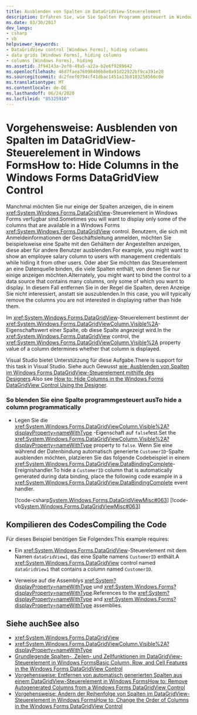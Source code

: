 ```yaml
---
title: Ausblenden von Spalten im DataGridView-Steuerelement
description: Erfahren Sie, wie Sie Spalten Programm gesteuert im Windows Forms DataGridView-Steuerelement ausblenden, indem Sie die DataGridViewColumn. Visible-Eigenschaft auf false festlegen.
ms.date: 03/30/2017
dev_langs:
- csharp
- vb
helpviewer_keywords:
- DataGridView control [Windows Forms], hiding columns
- data grids [Windows Forms], hiding columns
- columns [Windows Forms], hiding
ms.assetid: 3f94143a-2ef0-49a5-a22a-b2e6f9289642
ms.openlocfilehash: 46d7faea76098406b8e0a91d22922bf9ca391e28
ms.sourcegitcommit: dc2feef0794cf41dbac1451a13b8183258566c0e
ms.translationtype: MT
ms.contentlocale: de-DE
ms.lasthandoff: 06/24/2020
ms.locfileid: "85325910"
---
```

# <a name="how-to-hide-columns-in-the-windows-forms-datagridview-control"></a><span data-ttu-id="33e30-103">Vorgehensweise: Ausblenden von Spalten im DataGridView-Steuerelement in Windows Forms</span><span class="sxs-lookup"><span data-stu-id="33e30-103">How to: Hide Columns in the Windows Forms DataGridView Control</span></span>
<span data-ttu-id="33e30-104">Manchmal möchten Sie nur einige der Spalten anzeigen, die in einem <xref:System.Windows.Forms.DataGridView>-Steuerelement in Windows Forms verfügbar sind.</span><span class="sxs-lookup"><span data-stu-id="33e30-104">Sometimes you will want to display only some of the columns that are available in a Windows Forms <xref:System.Windows.Forms.DataGridView> control.</span></span> <span data-ttu-id="33e30-105">Benutzern, die sich mit Anmeldeinformationen der Geschäftsleitung anmelden, möchten Sie beispielsweise eine Spalte mit den Gehältern der Angestellten anzeigen, diese aber für andere Benutzer ausblenden.</span><span class="sxs-lookup"><span data-stu-id="33e30-105">For example, you might want to show an employee salary column to users with management credentials while hiding it from other users.</span></span> <span data-ttu-id="33e30-106">Oder aber Sie möchten das Steuerelement an eine Datenquelle binden, die viele Spalten enthält, von denen Sie nur einige anzeigen möchten.</span><span class="sxs-lookup"><span data-stu-id="33e30-106">Alternately, you might want to bind the control to a data source that contains many columns, only some of which you want to display.</span></span> <span data-ttu-id="33e30-107">In diesem Fall entfernen Sie in der Regel die Spalten, deren Anzeige Sie nicht interessiert, anstatt sie auszublenden.</span><span class="sxs-lookup"><span data-stu-id="33e30-107">In this case, you will typically remove the columns you are not interested in displaying rather than hide them.</span></span>  
  
 <span data-ttu-id="33e30-108">Im <xref:System.Windows.Forms.DataGridView>-Steuerelement bestimmt der <xref:System.Windows.Forms.DataGridViewColumn.Visible%2A>-Eigenschaftswert einer Spalte, ob diese Spalte angezeigt wird.</span><span class="sxs-lookup"><span data-stu-id="33e30-108">In the <xref:System.Windows.Forms.DataGridView> control, the <xref:System.Windows.Forms.DataGridViewColumn.Visible%2A> property value of a column determines whether that column is displayed.</span></span>  
  
 <span data-ttu-id="33e30-109">Visual Studio bietet Unterstützung für diese Aufgabe.</span><span class="sxs-lookup"><span data-stu-id="33e30-109">There is support for this task in Visual Studio.</span></span>  <span data-ttu-id="33e30-110">Siehe auch Gewusst [wie: Ausblenden von Spalten im Windows Forms DataGridView-Steuerelement mithilfe des Designers](hide-columns-in-the-datagrid-using-the-designer.md).</span><span class="sxs-lookup"><span data-stu-id="33e30-110">Also see [How to: Hide Columns in the Windows Forms DataGridView Control Using the Designer](hide-columns-in-the-datagrid-using-the-designer.md).</span></span>  
  
### <a name="to-hide-a-column-programmatically"></a><span data-ttu-id="33e30-111">So blenden Sie eine Spalte programmgesteuert aus</span><span class="sxs-lookup"><span data-stu-id="33e30-111">To hide a column programmatically</span></span>  
  
- <span data-ttu-id="33e30-112">Legen Sie die <xref:System.Windows.Forms.DataGridViewColumn.Visible%2A?displayProperty=nameWithType> -Eigenschaft auf `false`fest.</span><span class="sxs-lookup"><span data-stu-id="33e30-112">Set the <xref:System.Windows.Forms.DataGridViewColumn.Visible%2A?displayProperty=nameWithType> property to `false`.</span></span> <span data-ttu-id="33e30-113">Wenn Sie eine während der Datenbindung automatisch generierte `CustomerID`-Spalte ausblenden möchten, platzieren Sie das folgende Codebeispiel in einem <xref:System.Windows.Forms.DataGridView.DataBindingComplete>-Ereignishandler.</span><span class="sxs-lookup"><span data-stu-id="33e30-113">To hide a `CustomerID` column that is automatically generated during data binding, place the following code example in a <xref:System.Windows.Forms.DataGridView.DataBindingComplete> event handler.</span></span>  
  
     [!code-csharp[System.Windows.Forms.DataGridViewMisc#063](~/samples/snippets/csharp/VS_Snippets_Winforms/System.Windows.Forms.DataGridViewMisc/CS/datagridviewmisc.cs#063)]
     [!code-vb[System.Windows.Forms.DataGridViewMisc#063](~/samples/snippets/visualbasic/VS_Snippets_Winforms/System.Windows.Forms.DataGridViewMisc/VB/datagridviewmisc.vb#063)]  
  
## <a name="compiling-the-code"></a><span data-ttu-id="33e30-114">Kompilieren des Codes</span><span class="sxs-lookup"><span data-stu-id="33e30-114">Compiling the Code</span></span>  
 <span data-ttu-id="33e30-115">Für dieses Beispiel benötigen Sie Folgendes:</span><span class="sxs-lookup"><span data-stu-id="33e30-115">This example requires:</span></span>  
  
- <span data-ttu-id="33e30-116">Ein <xref:System.Windows.Forms.DataGridView>-Steuerelement mit dem Namen `dataGridView1`, das eine Spalte namens `CustomerID` enthält.</span><span class="sxs-lookup"><span data-stu-id="33e30-116">A <xref:System.Windows.Forms.DataGridView> control named `dataGridView1` that contains a column named `CustomerID`.</span></span>  
  
- <span data-ttu-id="33e30-117">Verweise auf die Assemblys <xref:System?displayProperty=nameWithType> und <xref:System.Windows.Forms?displayProperty=nameWithType>.</span><span class="sxs-lookup"><span data-stu-id="33e30-117">References to the <xref:System?displayProperty=nameWithType> and <xref:System.Windows.Forms?displayProperty=nameWithType> assemblies.</span></span>  
  
## <a name="see-also"></a><span data-ttu-id="33e30-118">Siehe auch</span><span class="sxs-lookup"><span data-stu-id="33e30-118">See also</span></span>

- <xref:System.Windows.Forms.DataGridView>
- <xref:System.Windows.Forms.DataGridViewColumn.Visible%2A?displayProperty=nameWithType>
- [<span data-ttu-id="33e30-119">Grundlegende Spalten-, Zeilen- und Zellfunktionen im DataGridView-Steuerelement in Windows Forms</span><span class="sxs-lookup"><span data-stu-id="33e30-119">Basic Column, Row, and Cell Features in the Windows Forms DataGridView Control</span></span>](basic-column-row-and-cell-features-wf-datagridview-control.md)
- [<span data-ttu-id="33e30-120">Vorgehensweise: Entfernen von automatisch generierten Spalten aus einem DataGridView-Steuerelement in Windows Forms</span><span class="sxs-lookup"><span data-stu-id="33e30-120">How to: Remove Autogenerated Columns from a Windows Forms DataGridView Control</span></span>](remove-autogenerated-columns-from-a-wf-datagridview-control.md)
- [<span data-ttu-id="33e30-121">Vorgehensweise: Ändern der Reihenfolge von Spalten im DataGridView-Steuerelement in Windows Forms</span><span class="sxs-lookup"><span data-stu-id="33e30-121">How to: Change the Order of Columns in the Windows Forms DataGridView Control</span></span>](how-to-change-the-order-of-columns-in-the-windows-forms-datagridview-control.md)
